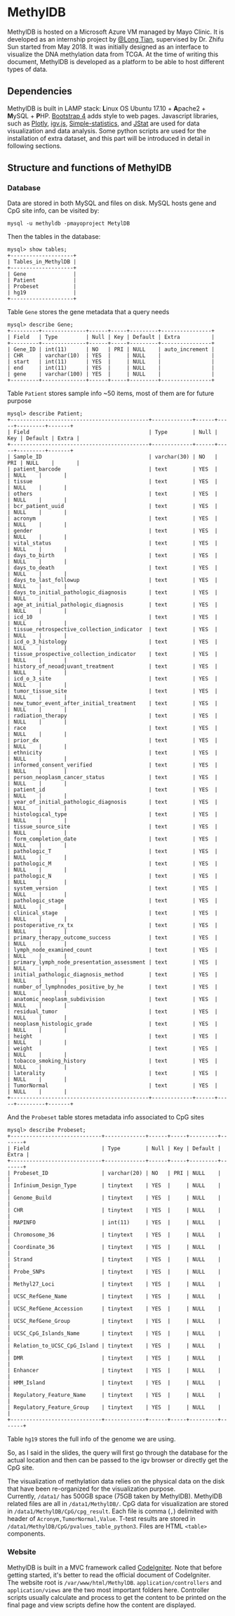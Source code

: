 # MethylDB

MethylDB is hosted on a Microsoft Azure VM managed by Mayo Clinic. It is developed as an internship project by [@Long Tian](https://github.com/LongTianPy), supervised by Dr. Zhifu Sun started from May 2018.
It was initially designed as an interface to visualize the DNA methylation data from TCGA. At the time of writing this document, MethylDB is developed as a platform to be able to host different types of data.

## Dependencies
MethylDB is built in LAMP stack: **L**inux OS Ubuntu 17.10 + **A**pache2 + **M**ySQL + **P**HP.
[Bootstrap 4](https://getbootstrap.com/) adds style to web pages. Javascript libraries, such as [Plotly](https://plot.ly/javascript/), [igv.js](https://github.com/igvteam/igv.js), [Simple-statistics](https://github.com/simple-statistics/simple-statistics), and [JStat](https://github.com/jstat/jstat) are used for data visualization and data analysis.
Some python scripts are used for the installation of extra dataset, and this part will be introduced in detail in following sections.

## Structure and functions of MethylDB
### Database
Data are stored in both MySQL and files on disk.
MySQL hosts gene and CpG site info, can be visited by:  
```
mysql -u methyldb -pmayoproject MetylDB
```  
Then the tables in the database:  
```
mysql> show tables;
+--------------------+
| Tables_in_MethylDB |
+--------------------+
| Gene               |
| Patient            |
| Probeset           |
| hg19               |
+--------------------+
```
Table `Gene` stores the gene metadata that a query needs  
```
mysql> describe Gene;
+---------+--------------+------+-----+---------+----------------+
| Field   | Type         | Null | Key | Default | Extra          |
+---------+--------------+------+-----+---------+----------------+
| Gene_ID | int(11)      | NO   | PRI | NULL    | auto_increment |
| CHR     | varchar(10)  | YES  |     | NULL    |                |
| start   | int(11)      | YES  |     | NULL    |                |
| end     | int(11)      | YES  |     | NULL    |                |
| gene    | varchar(100) | YES  |     | NULL    |                |
+---------+--------------+------+-----+---------+----------------+
```
Table `Patient` stores sample info ~50 items, most of them are for future purpose  
```
mysql> describe Patient;
+--------------------------------------------+-------------+------+-----+---------+-------+
| Field                                      | Type        | Null | Key | Default | Extra |
+--------------------------------------------+-------------+------+-----+---------+-------+
| Sample_ID                                  | varchar(30) | NO   | PRI | NULL    |       |
| patient_barcode                            | text        | YES  |     | NULL    |       |
| tissue                                     | text        | YES  |     | NULL    |       |
| others                                     | text        | YES  |     | NULL    |       |
| bcr_patient_uuid                           | text        | YES  |     | NULL    |       |
| acronym                                    | text        | YES  |     | NULL    |       |
| gender                                     | text        | YES  |     | NULL    |       |
| vital_status                               | text        | YES  |     | NULL    |       |
| days_to_birth                              | text        | YES  |     | NULL    |       |
| days_to_death                              | text        | YES  |     | NULL    |       |
| days_to_last_followup                      | text        | YES  |     | NULL    |       |
| days_to_initial_pathologic_diagnosis       | text        | YES  |     | NULL    |       |
| age_at_initial_pathologic_diagnosis        | text        | YES  |     | NULL    |       |
| icd_10                                     | text        | YES  |     | NULL    |       |
| tissue_retrospective_collection_indicator  | text        | YES  |     | NULL    |       |
| icd_o_3_histology                          | text        | YES  |     | NULL    |       |
| tissue_prospective_collection_indicator    | text        | YES  |     | NULL    |       |
| history_of_neoadjuvant_treatment           | text        | YES  |     | NULL    |       |
| icd_o_3_site                               | text        | YES  |     | NULL    |       |
| tumor_tissue_site                          | text        | YES  |     | NULL    |       |
| new_tumor_event_after_initial_treatment    | text        | YES  |     | NULL    |       |
| radiation_therapy                          | text        | YES  |     | NULL    |       |
| race                                       | text        | YES  |     | NULL    |       |
| prior_dx                                   | text        | YES  |     | NULL    |       |
| ethnicity                                  | text        | YES  |     | NULL    |       |
| informed_consent_verified                  | text        | YES  |     | NULL    |       |
| person_neoplasm_cancer_status              | text        | YES  |     | NULL    |       |
| patient_id                                 | text        | YES  |     | NULL    |       |
| year_of_initial_pathologic_diagnosis       | text        | YES  |     | NULL    |       |
| histological_type                          | text        | YES  |     | NULL    |       |
| tissue_source_site                         | text        | YES  |     | NULL    |       |
| form_completion_date                       | text        | YES  |     | NULL    |       |
| pathologic_T                               | text        | YES  |     | NULL    |       |
| pathologic_M                               | text        | YES  |     | NULL    |       |
| pathologic_N                               | text        | YES  |     | NULL    |       |
| system_version                             | text        | YES  |     | NULL    |       |
| pathologic_stage                           | text        | YES  |     | NULL    |       |
| clinical_stage                             | text        | YES  |     | NULL    |       |
| postoperative_rx_tx                        | text        | YES  |     | NULL    |       |
| primary_therapy_outcome_success            | text        | YES  |     | NULL    |       |
| lymph_node_examined_count                  | text        | YES  |     | NULL    |       |
| primary_lymph_node_presentation_assessment | text        | YES  |     | NULL    |       |
| initial_pathologic_diagnosis_method        | text        | YES  |     | NULL    |       |
| number_of_lymphnodes_positive_by_he        | text        | YES  |     | NULL    |       |
| anatomic_neoplasm_subdivision              | text        | YES  |     | NULL    |       |
| residual_tumor                             | text        | YES  |     | NULL    |       |
| neoplasm_histologic_grade                  | text        | YES  |     | NULL    |       |
| height                                     | text        | YES  |     | NULL    |       |
| weight                                     | text        | YES  |     | NULL    |       |
| tobacco_smoking_history                    | text        | YES  |     | NULL    |       |
| laterality                                 | text        | YES  |     | NULL    |       |
| TumorNormal                                | text        | YES  |     | NULL    |       |
+--------------------------------------------+-------------+------+-----+---------+-------+
```
And the `Probeset` table stores metadata info associated to CpG sites
```
mysql> describe Probeset;
+-----------------------------+-------------+------+-----+---------+-------+
| Field                       | Type        | Null | Key | Default | Extra |
+-----------------------------+-------------+------+-----+---------+-------+
| Probeset_ID                 | varchar(20) | NO   | PRI | NULL    |       |
| Infinium_Design_Type        | tinytext    | YES  |     | NULL    |       |
| Genome_Build                | tinytext    | YES  |     | NULL    |       |
| CHR                         | tinytext    | YES  |     | NULL    |       |
| MAPINFO                     | int(11)     | YES  |     | NULL    |       |
| Chromosome_36               | tinytext    | YES  |     | NULL    |       |
| Coordinate_36               | tinytext    | YES  |     | NULL    |       |
| Strand                      | tinytext    | YES  |     | NULL    |       |
| Probe_SNPs                  | tinytext    | YES  |     | NULL    |       |
| Methyl27_Loci               | tinytext    | YES  |     | NULL    |       |
| UCSC_RefGene_Name           | tinytext    | YES  |     | NULL    |       |
| UCSC_RefGene_Accession      | tinytext    | YES  |     | NULL    |       |
| UCSC_RefGene_Group          | tinytext    | YES  |     | NULL    |       |
| UCSC_CpG_Islands_Name       | tinytext    | YES  |     | NULL    |       |
| Relation_to_UCSC_CpG_Island | tinytext    | YES  |     | NULL    |       |
| DMR                         | tinytext    | YES  |     | NULL    |       |
| Enhancer                    | tinytext    | YES  |     | NULL    |       |
| HMM_Island                  | tinytext    | YES  |     | NULL    |       |
| Regulatory_Feature_Name     | tinytext    | YES  |     | NULL    |       |
| Regulatory_Feature_Group    | tinytext    | YES  |     | NULL    |       |
+-----------------------------+-------------+------+-----+---------+-------+
```
Table `hg19` stores the full info of the genome we are using.

So, as I said in the slides, the query will first go through the database for the actual location and then can be passed to the igv browser or directly get the CpG site.  

The visualization of methylation data relies on the physical data on the disk that have been re-organized for the visualization purpose.  
Currently, `/data1/` has 500GB space (75GB taken by MethylDB). MethylDB related files are all in `/data1/MethylDB/`. CpG data for visualization are stored in `/data1/MethylDB/CpG/cpg_result`. Each file is comma (`,`) delimited with header of `Acronym,TumorNormal,Value`.
T-test results are stored in `/data1/MethylDB/CpG/pvalues_table_python3`. Files are HTML `<table>` components.
### Website
MethylDB is built in a MVC framework called [CodeIgniter](https://www.codeigniter.com/). Note that before getting started, it's better to read the official document of CodeIgniter.  
The website root is `/var/www/html/MethylDB`. `application/controllers` and `application/views` are the two most important folders here. Controller scripts usually calculate and process to get the content to be printed on the final page and view scripts define how the content are displayed.